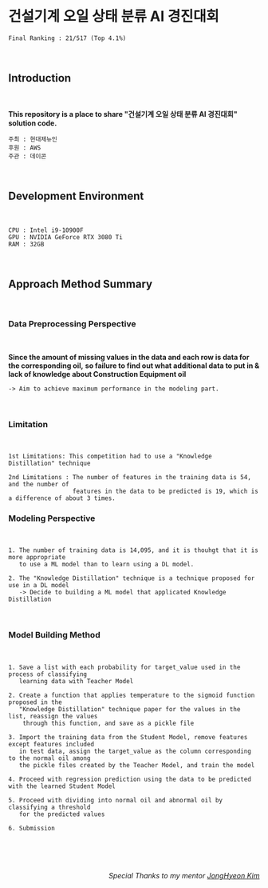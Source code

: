 # 건설기계 오일 상태 분류 AI 경진대회

```
Final Ranking : 21/517 (Top 4.1%)
```


</br>

## Introduction

</br>

__This repository is a place to share "건설기계 오일 상태 분류 AI 경진대회" solution code.__
</br>

```
주최 : 현대제뉴인
후원 : AWS
주관 : 데이콘
```
</br>


## Development Environment
</br>

```
CPU : Intel i9-10900F
GPU : NVIDIA GeForce RTX 3080 Ti
RAM : 32GB
```

</br>

## Approach Method Summary
</br>

### Data Preprocessing Perspective

<br>

__Since the amount of missing values in the data and each row is data for the  corresponding oil,__ 
__so failure to find out what additional data to put in & lack of knowledge about Construction Equipment oil__

    -> Aim to achieve maximum performance in the modeling part.


<br>

### Limitation

<br>

```
1st Limitations: This competition had to use a "Knowledge Distillation" technique

2nd Limitations : The number of features in the training data is 54, and the number of 
                  features in the data to be predicted is 19, which is a difference of about 3 times.
```


### Modeling Perspective

<br>

```
1. The number of training data is 14,095, and it is thouhgt that it is more appropriate 
   to use a ML model than to learn using a DL model.

2. The "Knowledge Distillation" technique is a technique proposed for use in a DL model 
   -> Decide to building a ML model that applicated Knowledge Distillation
```

<br>

### Model Building Method

<br>

```
1. Save a list with each probability for target_value used in the process of classifying
   learning data with Teacher Model

2. Create a function that applies temperature to the sigmoid function proposed in the 
   "Knowledge Distillation" technique paper for the values in the list, reassign the values 
    through this function, and save as a pickle file

3. Import the training data from the Student Model, remove features except features included 
   in test data, assign the target_value as the column corresponding to the normal oil among 
   the pickle files created by the Teacher Model, and train the model

4. Proceed with regression prediction using the data to be predicted with the learned Student Model

5. Proceed with dividing into normal oil and abnormal oil by classifying a threshold 
   for the predicted values

6. Submission
```

<br>

<br>

<br>



<div align=right>

_Special Thanks to my mentor [JongHyeon Kim](https://github.com/bellhyeon)_

</div>

